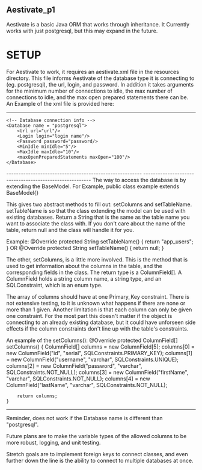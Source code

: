 ## Aestivate_p1

Aestivate is a basic Java ORM that works through inheritance. It Currently works with
just postgresql, but this may expand in the future.

# SETUP

For Aestivate to work, it requires an aestivate.xml file in the resources directory.
This file informs Aestivate of the database type it is connecting to (eg. postgresql),
the url, login, and password. In addition it takes arguments for the minimum number of
connections to idle, the max number of connections to idle, and the max open prepared
statements there can be. An Example of the xml file is provided here:

-----------------------------------------------
<?xml version="1.0" encoding="UTF-8" ?>
<Configuration>

    <!-- Database connection info -->
    <Database name = "postgresql">
        <Url url="url"/>
        <Login login="login name"/>
        <Password password="password/>
        <MinIdle minIdle="5"/>
        <MaxIdle maxIdle="10"/>
        <maxOpenPreparedStatements maxOpen="100"/>
    </Database>

</Configuration>
--------------------------------------------------------
--------------------------------------------------------
The way to access the database is by extending the BaseModel. For Example, public class example extends BaseModel<example>{}

This gives two abstract methods to fill out: setColumns and setTableName. setTableName is so that the class extending the model
can be used with existing databases. Return a String that is the same as the table name you want to associate the class with. If
you don't care about the name of the table, return null and the class will handle it for you.

Example:
    @Override
    protected String setTableName() {
        return "app_users";
    }
OR
    @Override
    protected String setTableName() {
        return null;
    }

The other, setColumns, is a little more involved. This is the method that is used to get information about the columns in
the table, and the corresponding fields in the class. The return type is a ColumnField[]. A ColumnField holds a string
column name, a string type, and an SQLConstraint, which is an enum type.

The array of columns should have at one Primary_Key constraint. There is not extensive testing, to it is unknown what
happens if there are none or more than 1 given.
Another limitation is that each column can only be given one constraint. For the most part this doesn't matter if the object
is connecting to an already existing database, but it could have unforseen side effects if the column constraints don't line
up with the table's constraints.

An example of the setColumns():
    @Override
    protected ColumnField[] setColumns() {
        ColumnField[] columns = new ColumnField[5];
        columns[0] = new ColumnField("id", "serial", SQLConstraints.PRIMARY_KEY);
        columns[1] = new ColumnField("username", "varchar", SQLConstraints.UNIQUE);
        columns[2] = new ColumnField("password", "varchar", SQLConstraints.NOT_NULL);
        columns[3] = new ColumnField("firstName", "varchar", SQLConstraints.NOT_NULL);
        columns[4] = new ColumnField("lastName", "varchar", SQLConstraints.NOT_NULL);

        return columns;
    }
-----------------------------------------------------------
Reminder, does not work if the Database name is different than "postgresql".

Future plans are to make the variable types of the allowed columns to be more robust, logging, and unit testing.

Stretch goals are to implement foreign keys to connect classes, and even further down the line is
the ability to connect to multiple databases at once.